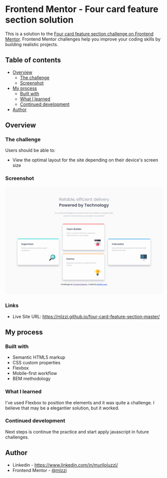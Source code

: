 # Frontend Mentor - Four card feature section solution

This is a solution to the [Four card feature section challenge on Frontend Mentor](https://www.frontendmentor.io/challenges/four-card-feature-section-weK1eFYK). Frontend Mentor challenges help you improve your coding skills by building realistic projects. 

## Table of contents

- [Overview](#overview)
  - [The challenge](#the-challenge)
  - [Screenshot](#screenshot)
- [My process](#my-process)
  - [Built with](#built-with)
  - [What I learned](#what-i-learned)
  - [Continued development](#continued-development)
- [Author](#author)

## Overview

### The challenge

Users should be able to:

- View the optimal layout for the site depending on their device's screen size

### Screenshot

![](./screenshot.png)

### Links

- Live Site URL: https://mlzzi.github.io/four-card-feature-section-master/

## My process

### Built with

- Semantic HTML5 markup
- CSS custom properties
- Flexbox
- Mobile-first workflow
- BEM methodology

### What I learned

I've used Flexbox to position the elements and it was quite a challenge. I believe that may be a elegantier solution, but it worked.

### Continued development

Next steps is continue the practice and start apply javascript in future challenges.

## Author

- Linkedin - https://www.linkedin.com/in/muriloluzzi/
- Frontend Mentor - [@mlzzi](https://www.frontendmentor.io/profile/mlzzi)